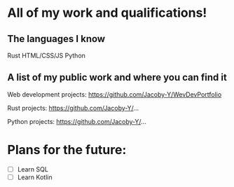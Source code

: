 # All of my work and qualifications! 
## The languages I know
Rust
HTML/CSS/JS
Python

## A list of my public work and where you can find it
Web development projects: https://github.com/Jacoby-Y/WevDevPortfolio

Rust projects: https://github.com/Jacoby-Y/...

Python projects: https://github.com/Jacoby-Y/...

# Plans for the future: 
- [ ] Learn SQL
- [ ] Learn Kotlin
